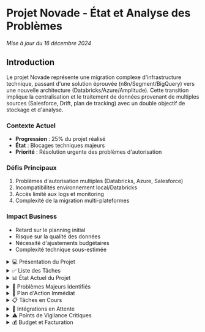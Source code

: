 # Projet Novade - État et Analyse des Problèmes
*Mise à jour du 16 décembre 2024*

## Introduction

Le projet Novade représente une migration complexe d'infrastructure technique, passant d'une solution éprouvée (n8n/Segment/BigQuery) vers une nouvelle architecture (Databricks/Azure/Amplitude). Cette transition implique la centralisation et le traitement de données provenant de multiples sources (Salesforce, Drift, plan de tracking) avec un double objectif de stockage et d'analyse.

### Contexte Actuel
- **Progression** : 25% du projet réalisé
- **État** : Blocages techniques majeurs
- **Priorité** : Résolution urgente des problèmes d'autorisation

### Défis Principaux
1. Problèmes d'autorisation multiples (Databricks, Azure, Salesforce)
2. Incompatibilités environnement local/Databricks
3. Accès limité aux logs et monitoring
4. Complexité de la migration multi-plateformes

### Impact Business
- Retard sur le planning initial
- Risque sur la qualité des données
- Nécessité d'ajustements budgétaires
- Complexité technique sous-estimée

<details>
<summary> 💻 Présentation du Projet</summary>

### Contexte
Projet de migration et centralisation des données pour Novade, impliquant une transition complexe d'architecture technique.

### Ancienne Architecture
- **Stack Technique** : n8n, Segment, BigQuery, Salesforce
- **Fonctionnement** : Solution fonctionnelle et stable
- **Gestion des Données** : Centralisée et automatisée

### Nouvelle Architecture
- **Workflow** : Databricks
- **Base de Données** : Databricks
- **Webhooks** : Microsoft Azure
- **Dashboard & Centralisation** : Amplitude
- **Intégrations** : Multiples sources de données

### Sources de Données
- Plan de tracking
- Salesforce
- Drift
- Données historiques BigQuery

### Objectifs Principaux
1. Migration complète de l'infrastructure
2. Centralisation des données dans Databricks
3. Mise en place des automatisations
4. Maintien de la continuité de service
5. Optimisation des performances

### Défis Techniques
- Migration complexe multi-plateformes
- Gestion des autorisations multiples
- Compatibilité environnement local/cloud
- Stabilité de l'infrastructure
- Synchronisation temps réel

### Contraintes Spécifiques
- Exécution depuis la racine du projet
- Fichiers Python dans `local_workspace`
- Configuration via fichiers à la racine
- Logs en anglais, communication en français
</details>

<details>
<summary> ✅ Liste des Tâches</summary>

### 1. Webhook Amplitude → Databricks
- Création d'un script Azure Function pour capturer les événements Amplitude
- Configuration de l'appel API pour déclencher un script Python Notebook dans Databricks
- Implémentation de la validation des données avant stockage
- Test du webhook pour vérifier la réception des données Amplitude
- Gestion des erreurs via logs et alertes

### 2. Scripts Périodiques d'Organisation des Données
- Écriture des scripts Python pour organiser les données brutes en tables finales
- Planification des jobs périodiques dans Databricks
- Implémentation des tests de vérification d'intégrité des données
- Automatisation des alertes en cas de problèmes

### 3. Création des Tables pour Amplitude
- Identification des types de données à stocker dans les tables pour Amplitude
- Création des tables temporaires pour stocker les données brutes Amplitude
- Création des tables finales pour organiser les données
- Définition des schémas pour chaque table
- Mise en place des index et optimisation des performances
- Test d'insertion et d'organisation des données

### 4. Récupération des Événements Drift → Amplitude
- Écriture d'un script pour récupérer les ��vénements Drift
- Planification du script sur Databricks pour exécution périodique
- Envoi des données Drift vers Amplitude
- Test de réception des données dans Amplitude et Databricks

### 5. Récupération des Données Salesforce → Amplitude
- Écriture d'un script pour récupérer les événements et utilisateurs de Salesforce
- Planification du script sur Databricks pour exécution périodique
- Envoi des données Salesforce vers Amplitude
- Test de réception des données dans Amplitude et Databricks

### 6. Migration des Scripts n8n → Databricks
- Réécriture de chaque script n8n en Python pour Databricks
- Test de chaque script Python sur Databricks
- Planification des scripts dans un scheduler
- Automatisation de la gestion des erreurs et alertes

### 7. Migration des Données BigQuery → Amplitude
- Export des données existantes depuis BigQuery
- Création d'un script pour envoyer les données vers Amplitude
- Configuration d'Amplitude pour rediriger les données vers Databricks
- Test de réception des données dans Amplitude et Databricks

### 8. Tracking en Double sur Amplitude
- Analyse des scripts de tracking actuels sur novade.com
- Duplication du tracking existant en double via Amplitude
- Test et validation du tracking en parallèle

### 9. Configuration et Test de l'Infrastructure
- Configuration des tests pour valider le bon fonctionnement des intégrations
- Validation des performances et de l'intégrité des données
- Réalisation des tests de charge pour l'infrastructure
- Mise en place des tableaux de bord de monitoring

### 10. Création de la Documentation
- Rédaction de la documentation technique complète
- Formation des équipes techniques de Novade

### 11. Gestion de Projet
- Planification
- Suivi
- Communication
- Clôture du projet
</details>

<details>
<summary> 📊 État Actuel du Projet</summary>

### Vue d'Ensemble
- **Phase en cours** : Migration n8n → Databricks/Amplitude
- **Statut** : ⚠️ Bloqué - Problèmes techniques critiques
- **Priorité** : Haute
- **Progrès** : ~25%

### Contexte Initial
- Migration depuis stack n8n/Segment/BigQuery/Salesforce
- Nouvelle stack : Databricks/Azure/Amplitude
- Sources de données : Plan de tracking, Salesforce, Drift

### Blocages Majeurs
1. **Problèmes d'Autorisation** ⚠️ (CRITIQUE)
   - Accès Databricks incomplet (création cluster)
   - Logs Azure inaccessibles
   - Permissions Salesforce partielles
   - Configuration Amplitude incomplète

2. **Environnement de Développement** ⚠️ (INSTABLE)
   - Incompatibilités local/Databricks
   - Dépendances complexes (Spark, Java)
   - Clusters instables (redémarrages fréquents)
   - Organisation du code non structurée

### État des Composants
- **Webhook Amplitude** : 
  - Base fonctionnelle ✅
  - Gestion d'erreurs bloquée ⛔
  - Tests incomplets ⚠️

- **Scripts Périodiques** :
  - En cours de revue 🔄
  - Problèmes de permissions ⛔
  - Tests à implémenter ⚠️

- **Tables Amplitude** :
  - Création en cours 🔄
  - Schémas définis ✅
  - Performance non optimisée ⚠️

### Métriques Actuelles
- **Volumétrie** : ~37 000 contacts à traiter
- **Performance** : Non mesurable (environnement instable)
- **Taux d'erreur** : Non mesurable (logs inaccessibles)
- **Couverture de tests** : 0%

### Solutions Temporaires en Place
1. **Environnement Local**
   - Développement en local avec GitHub
   - Déploiement vers Databricks
   - Tests locaux avant push

2. **Contournements**
   - Mode développement local sans Spark
   - Tests manuels des composants
   - Documentation détaillée des problèmes

### Impact sur le Planning
- Retard significatif sur le planning initial
- Blocages techniques multiples
- Dépendances sur les autorisations
- Complexité accrue de la maintenance
</details>

<details>
<summary> 🚨 Problèmes Majeurs Identifiés</summary>

### 1. Problèmes d'Autorisation et d'Accès
- **Databricks**
  - Permissions insuffisantes pour la création de clusters
  - Accès limité aux notebooks et à une partie de la db
  - Problèmes de connexion avec l'environnement local

- **Azure**
  - Pas d'accès aux logs des fonctions
  - Limitations sur la configuration des webhooks
  - Problèmes de monitoring des événements
  - Restrictions sur la gestion des erreurs

- **Salesforce & Amplitude**
  - Autorisations partielles sur Salesforce
  - Configuration incomplète d'Amplitude
  - Problèmes de tokens et d'authentification
  - Limitations sur les API

### 2. Problèmes d'Architecture et d'Infrastructure
- **Environnement Local vs Databricks**
  - Incompatibilités de versions Spark
  - Conflits de dépendances Java
  - Problèmes de configuration des clusters
  - Redémarrages fréquents des clusters Databricks

- **Stack Technique**
  - Migration complexe depuis n8n/Segment/BigQuery
  - Double destination (Amplitude + Databricks)
  - Synchronisation multi-sources complexe
  - Gestion des formats de données hétérogènes

### 3. Problèmes de Développement
- **Organisation du Code**
  - Structure de projet désorganisée
  - Tests dispersés et non standardisés
  - Documentation fragmentée
  - Manque de cohérence dans les nomenclatures

- **Gestion des Données**
  - Validation des données incomplète
  - Problèmes de mapping des champs
  - Gestion des doublons complexe
  - Schémas dynamiques difficiles à maintenir

### 4. Problèmes de Performance et Monitoring
- **Performances**
  - Temps de traitement non optimisés
  - Latence webhook non mesurée
  - Problèmes de scalabilité
  - Gestion des lots inefficace

- **Monitoring**
  - Absence de métriques clés
  - Pas de tableaux de bord de suivi
  - Alerting non configuré
  - Logs incomplets ou inaccessibles

### 5. Problèmes de Gestion de Projet
- **Planning**
  - Retards significatifs sur le planning initial
  - Dépendances bloquantes non identifiées
  - Estimation incorrecte des temps de développement
  - Impact des problèmes d'autorisation sur les délais

- **Communication**
  - Difficultés de coordination avec les équipes techniques
  - Problèmes d'escalade des incidents
  - Documentation insuffisante pour les équipes
  - Manque de visibilité sur l'avancement

### Impact sur le Projet
- **Délais**
  - Retard sur l'import initial des données
  - Blocage sur les développements critiques
  - Report des phases de test
  - Ralentissement général du projet

- **Qualité**
  - Risques sur l'intégrité des données
  - Tests incomplets
  - Documentation partielle
  - Dette technique croissante
</details>

<details>
<summary> 🎯 Plan d'Action Immédiat</summary>

### Phase 1 : Résolution des Blocages (48h)
1. **Gestion des Autorisations** (Urgent)
   - [ ] Inventaire des accès manquants par plateforme
     - Databricks : création clusters, accès DB
     - Azure : accès logs, configuration webhooks
     - Salesforce : permissions API
     - Amplitude : droits d'administration
   - [ ] Escalade aux équipes concernées
   - [ ] Suivi des demandes d'accès
   - [ ] Documentation des accès obtenus

2. **Stabilisation Environnement Local** (Prioritaire)
   - [ ] Standardisation de l'environnement
     - Python depuis la racine
     - Fichiers exécutables dans `local_workspace`
     - Configuration à la racine
   - [ ] Gestion des dépendances
     - Versions Spark compatibles
     - Configuration Java
     - Requirements.txt à jour
   - [ ] Tests de compatibilité
     - Validation locale
     - Tests sur Databricks
     - Vérification des connexions

3. **Réorganisation du Code** (Important)
   - [ ] Structure du projet
     - Séparation claire webhook/salesforce
     - Organisation des tests
     - Centralisation des configurations
   - [ ] Documentation
     - README par composant
     - Guide de déploiement
     - Proc��dures de test

### Phase 2 : Développement Sécurisé (72h)
1. **Mise en Place Tests**
   - [ ] Tests unitaires de base
     - Validation payload
     - Transformation données
     - Gestion erreurs
   - [ ] Tests d'intégration
     - Connexion Databricks
     - Envoi Amplitude
     - Webhooks Azure

2. **Sécurisation Données**
   - [ ] Validation données
     - Schémas obligatoires
     - Formats attendus
     - Gestion doublons
   - [ ] Monitoring
     - Logs détaillés
     - Métriques de base
     - Alertes critiques

3. **Optimisation Performance**
   - [ ] Traitement par lots
     - Taille optimale
     - Gestion mémoire
     - Parallélisation
   - [ ] Gestion erreurs
     - Retry pattern
     - Circuit breaker
     - Logging avancé

### Métriques de Suivi
- **Critères de Succès**
  - Environnement local stable et documenté
  - Tests de base fonctionnels
  - Accès et permissions résolus
  - Premiers imports réussis

- **Points de Contrôle**
  - Validation quotidienne des accès
  - Tests automatisés
  - Métriques de performance
  - Documentation à jour

### Communication
- Daily avec équipe technique
- Points hebdomadaires stakeholders
- Documentation des blocages
- Suivi des escalades

### Livrables Attendus
1. **48h**
   - Inventaire complet des accès
   - Environnement local stable
   - Structure projet claire

2. **72h**
   - Tests de base fonctionnels
   - Premier import test réussi
   - Documentation technique initiale
</details>

<details>
<summary> 📋 Tâches en Cours</summary>

### 1. Webhook Amplitude → Databricks (En Review)
- [x] Création script Azure Function
  - Endpoint webhook fonctionnel
  - Structure de base en place
  - Tests initiaux validés
- [x] Configuration API Databricks
  - Connexion établie
  - Paramètres de base configurés
- [x] Validation données
  - Format payload vérifié
  - Schémas définis
- [ ] Gestion des erreurs (Bloqué)
  - Accès logs manquant
  - Monitoring à configurer
  - Alertes à mettre en place

### 2. Tables et Données (En Cours)
- [ ] Tables Amplitude
  - [x] Identification des types de données
  - [ ] Tables temporaires en création
  - [ ] Tables finales en préparation
  - [ ] Schémas en cours de définition
  - [ ] Tests d'insertion à faire

- [ ] Organisation des Données
  - [x] Scripts de base écrits
  - [ ] Jobs périodiques en attente
  - [ ] Tests d'intégrité à implémenter
  - [ ] Alertes à configurer

### 3. Intégrations Sources (Mixte)
#### Salesforce (En Révision)
- [x] Script de récupération
  - [x] Contacts
  - [x] Leads
  - [x] Opportunités
- [x] Planification (5min)
- [ ] Double destination
  - [ ] Envoi Amplitude (Problèmes)
  - [ ] Stockage Databricks (À valider)

#### Problèmes Identifiés
- Format des événements non conforme aux spécifications Amplitude
- Problèmes de performance sur les requêtes Salesforce
- Gestion des erreurs insuffisante
- Monitoring incomplet des envois

#### Actions Correctives
- [ ] Révision du format des événements
  - [ ] Structure contact
  - [ ] Structure identify
  - [ ] Validation JSON
- [ ] Optimisation des requêtes
  - [ ] Limitation des champs
  - [ ] Gestion du rate limiting
  - [ ] Batch processing
- [ ] Amélioration monitoring
  - [ ] Logs détaillés
  - [ ] Métriques de performance
  - [ ] Alertes en cas d'échec

#### Prochaines Étapes
1. Correction du format des événements
2. Tests avec petit volume (100 contacts)
3. Validation complète des données
4. Déploiement progressif

#### Drift (En Cours)
- [ ] Récupération événements
  - [ ] Analyse des types d'événements
  - [ ] Format de données défini
  - [ ] Script de récupération en cours
  - [ ] Tests unitaires à faire

#### Synchronisation
- [ ] Configuration Amplitude
- [ ] Tests connexion

### 4. Migration n8n (En Cours)
- [ ] Analyse des workflows
  - [x] Identification des scripts
  - [ ] Documentation des flux
  - [ ] Points d'intégration
- [ ] Conversion
  - [ ] Scripts Python
  - [ ] Tests unitaires
  - [ ] Validation fonctionnelle

### 5. Infrastructure (En Cours)
- [ ] Tests et Validation
  - [ ] Tests intégration
  - [ ] Tests performance
  - [ ] Tests charge
- [ ] Monitoring
  - [ ] Dashboards
  - [ ] Alertes
  - [ ] Logs

### Points de Blocage Actuels
1. **Autorisations** (Critique)
   - Création clusters Databricks
   - Accès logs Azure
   - Configuration complète Amplitude

2. **Environnement** (Important)
   - Incompatibilités versions
   - Configuration Spark
   - Stabilité clusters

3. **Tests** (À Démarrer)
   - Framework à mettre en place
   - Environnement de test à configurer
   - Données de test à préparer

### Prochaines Actions (24-48h)
1. **Priorité 1**
   - Résolution accès Databricks
   - Stabilisation environnement local
   - Tests basiques webhook

2. **Priorité 2**
   - Finalisation tables Amplitude
   - Tests intégration Drift
   - Documentation technique

### Métriques Actuelles
- **Webhook** : 80% complété
- **Tables** : 40% complété
- **Intégrations** : 60% complété
- **Tests** : 20% complété
</details>

<details>
<summary> 🔄 Intégrations en Attente</summary>

### 1. Drift → Amplitude (En Cours)
#### État Actuel
- [ ] Récupération événements
  - [ ] Analyse des types d'événements
  - [ ] Format de données défini
  - [ ] Script de récupération en cours
  - [ ] Tests unitaires à faire

#### Blocages
- Accès API Drift incomplet
- Format des données à valider
- Tests environnement à configurer

#### Prochaines Étapes
- Finalisation script récupération
- Tests avec données réelles
- Documentation technique

### 2. Salesforce → Amplitude (En Révision)
#### État Actuel
- [x] Script de récupération
  - [x] Contacts
  - [x] Leads
  - [x] Opportunités
- [x] Planification (5min)
- [ ] Double destination
  - [ ] Envoi Amplitude (Problèmes)
  - [ ] Stockage Databricks (À valider)

#### Problèmes Identifiés
- Format des événements non conforme aux spécifications Amplitude
- Problèmes de performance sur les requêtes Salesforce
- Gestion des erreurs insuffisante
- Monitoring incomplet des envois

#### Actions Correctives
- [ ] Révision du format des événements
  - [ ] Structure contact
  - [ ] Structure identify
  - [ ] Validation JSON
- [ ] Optimisation des requêtes
  - [ ] Limitation des champs
  - [ ] Gestion du rate limiting
  - [ ] Batch processing
- [ ] Amélioration monitoring
  - [ ] Logs détaillés
  - [ ] Métriques de performance
  - [ ] Alertes en cas d'échec

#### Prochaines Étapes
1. Correction du format des événements
2. Tests avec petit volume (100 contacts)
3. Validation complète des données
4. Déploiement progressif

### 3. BigQuery → Amplitude/Databricks (En Attente)
#### À Faire
- [ ] Export données historiques
  - [ ] Analyse volumétrie
  - [ ] Script d'export
  - [ ] Validation données
- [ ] Migration
  - [ ] Transformation données
  - [ ] Import Amplitude
  - [ ] Vérification intégrité

#### Prérequis
- Accès BigQuery à configurer
- Format de mapping à définir
- Environnement de test à préparer

### 4. Plan de Tracking → Amplitude (Bloqué)
#### État Actuel
- [ ] Analyse existant
  - [ ] Scripts actuels
  - [ ] Points de tracking
  - [ ] Format données
- [ ] Migration
  - [ ] Nouveau format
  - [ ] Tests parallèles
  - [ ] Validation données

#### Blocages
- Documentation incomplète
- Accès configurations actuelles
- Environnement de test

### 5. Migration n8n → Databricks (En Cours)
#### En Cours
- [ ] Analyse des workflows
  - [x] Identification des scripts
  - [ ] Documentation des flux
  - [ ] Points d'intégration
- [ ] Conversion
  - [ ] Scripts Python
  - [ ] Tests unitaires
  - [ ] Validation fonctionnelle

#### Risques Identifiés
- Complexité des workflows
- Dépendances multiples
- Tests incomplets

### Points de Vigilance Généraux
1. **Données**
   - Validation des formats
   - Gestion des doublons
   - Intégrité des données

2. **Performance**
   - Temps de traitement
   - Utilisation ressources
   - Gestion des erreurs

3. **Monitoring**
   - Alertes en place
   - Logs accessibles
   - Tableaux de bord

### Prochaines Actions Prioritaires
1. **Immédiat (24h)**
   - Finalisation Drift
   - Tests BigQuery
   - Documentation workflows

2. **Court Terme (72h)**
   - Migration plan de tracking
   - Validation complète Salesforce
   - Tests d'intégration
</details>

<details>
<summary>⚠️ Points de Vigilance Critiques</summary>

### 1. Problèmes d'Autorisation (URGENT)
- **Databricks**
  - [ ] Création de clusters bloquée
  - [ ] Accès limité aux notebooks
  - [ ] Permissions DB incomplètes
  - [ ] Configuration des jobs restreinte

- **Azure**
  - [ ] Logs inaccessibles
  - [ ] Configuration webhook limitée
  - [ ] Monitoring incomplet
  - [ ] Gestion des erreurs impossible

- **Amplitude & Salesforce**
  - [ ] Tokens d'authentification à sécuriser
  - [ ] Permissions API à compléter
  - [ ] Webhooks à configurer
  - [ ] Rate limiting à gérer

### 2. Environnement de Développement (CRITIQUE)
- **Incompatibilités**
  - [ ] Versions Spark local/Databricks
  - [ ] Dépendances Java
  - [ ] Configurations Python
  - [ ] Packages système

- **Stabilité**
  - [ ] Redémarrages fréquents des clusters
  - [ ] Connexions instables
  - [ ] Pertes de session
  - [ ] Timeouts fréquents

### 3. Organisation du Code (IMPORTANT)
- **Structure**
  - [ ] Réorganiser les fichiers Python
  - [ ] Centraliser les configurations
  - [ ] Standardiser les logs
  - [ ] Nettoyer les tests

- **Documentation**
  - [ ] Mise à jour des README
  - [ ] Documentation des API
  - [ ] Guides de déploiement
  - [ ] Procédures de test

### 4. Performance et Données (CRITIQUE)
- **Validation**
  - [ ] Format des événements
  - [ ] Champs obligatoires
  - [ ] Gestion des doublons
  - [ ] Intégrité des données

- **Monitoring**
  - [ ] Temps de traitement
  - [ ] Taux d'erreur
  - [ ] Utilisation ressources
  - [ ] Alertes

### Actions Prioritaires (24-48h)
1. **Autorisations (URGENT)**
   - Escalade problèmes d'accès
   - Documentation des besoins
   - Tests de validation
   - Mise en place workarounds

2. **Environnement (CRITIQUE)**
   - Standardisation configuration
   - Tests de compatibilité
   - Documentation déploiement
   - Procédures de recovery

3. **Code (IMPORTANT)**
   - Restructuration projet
   - Nettoyage dépendances
   - Mise à jour documentation
   - Organisation tests

### Métriques à Surveiller
- **Performance**
  - Temps traitement < 2min/1000 records
  - Latence webhook < 1s
  - CPU cluster < 80%
  - Mémoire < 70%

- **Qualité**
  - Taux erreur < 0.1%
  - Couverture tests > 80%
  - Doublons = 0%
  - Data loss = 0%

### Rappels Critiques
- Exécuter depuis la racine du projet
- Vérifier les configurations avant déploiement
- Tester sur petit volume avant production
- Documenter tous les changements
- Maintenir les logs à jour
- Sauvegarder les données critiques
</details>

<details>
<summary>💰 Budget et Facturation</summary>

### Vue d'Ensemble Financière
- **Budget Initial** : 21 375,00 € HT
- **Acompte Novade (50%)** : 10 687,50 € HT
- **Montant Reçu par Thomas** : 6 000,00 € HT
- **Reste à Facturer** : 10 687,50 € HT
- **Marge Tyrscale** : 7 125,00 € HT

### Répartition Initiale
- **Jours Prévus** : 24 jours
- **Gestion de Projet** : 4,5 jours (non consommés)
- **Développement** : 19,5 jours

### État Actuel
- **Complexité Additionnelle**
  - Problèmes d'autorisations multiples
  - Architecture technique plus complexe que prévue
  - Intégrations supplémentaires nécessaires
  - Environnement de développement complexe

### Proposition d'Ajustement
- **Enveloppe Supplémentaire** : 5 000,00 € HT
  - Livrable à la finalisation complète du projet
  - Justifié par la complexité technique imprévue
  - Couvre les développements additionnels nécessaires

### Justification
1. **Complexité Technique**
   - Migration multi-plateformes complexe
   - Problèmes d'autorisations non anticipés
   - Architecture technique plus sophistiquée

2. **Travail Supplémentaire**
   - Développement d'environnement local
   - Gestion des incompatibilités
   - Tests et validations additionnels
   - Documentation extensive

3. **Reconnaissance Client**
   - Novade conscient des problèmes d'autorisation
   - Impact sur le planning initial
   - Complexité technique reconnue

### Options de Financement
1. **Solution Proposée**
   - Enveloppe supplémentaire : 5 000,00 € HT
   - Paiement à la livraison finale
   - Garantie de finalisation complète

2. **Alternative**
   - Utilisation partielle de la marge Tyrscale
   - Uitiliser les jours de gestion de projet non consomé
   - Maintien du budget initial
   - Ajustement du périmètre

### État des Paiements
1. **Déjà Reçu**
   - Acompte Novade : 10 687,50 € HT
   - Acompte Thomas : 6 000,00 € HT - environs 2000 euros non réglé
     

2. **À Venir**
   - Solde Novade : 10 687,50 € HT
   - Bonus finalisation (si accepté) : 5 000,00 € HT

### Points de Discussion
- Reconnaissance de la complexité technique
- Validation de l'enveloppe supplémentaire
- Planning de facturation ajusté
- Garanties de livraison
</details>

